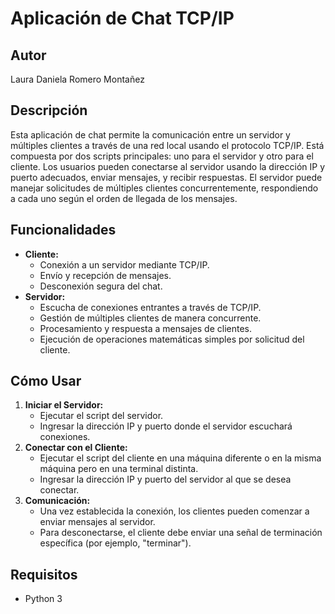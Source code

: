 # Aplicación de Chat TCP/IP

## Autor
Laura Daniela Romero Montañez

## Descripción
Esta aplicación de chat permite la comunicación entre un servidor y múltiples clientes a través de una red local usando el protocolo TCP/IP. Está compuesta por dos scripts principales: uno para el servidor y otro para el cliente. Los usuarios pueden conectarse al servidor usando la dirección IP y puerto adecuados, enviar mensajes, y recibir respuestas. El servidor puede manejar solicitudes de múltiples clientes concurrentemente, respondiendo a cada uno según el orden de llegada de los mensajes.

## Funcionalidades
- **Cliente:**
  - Conexión a un servidor mediante TCP/IP.
  - Envío y recepción de mensajes.
  - Desconexión segura del chat.
- **Servidor:**
  - Escucha de conexiones entrantes a través de TCP/IP.
  - Gestión de múltiples clientes de manera concurrente.
  - Procesamiento y respuesta a mensajes de clientes.
  - Ejecución de operaciones matemáticas simples por solicitud del cliente.

## Cómo Usar
1. **Iniciar el Servidor:**
   - Ejecutar el script del servidor.
   - Ingresar la dirección IP y puerto donde el servidor escuchará conexiones.
2. **Conectar con el Cliente:**
   - Ejecutar el script del cliente en una máquina diferente o en la misma máquina pero en una terminal distinta.
   - Ingresar la dirección IP y puerto del servidor al que se desea conectar.
3. **Comunicación:**
   - Una vez establecida la conexión, los clientes pueden comenzar a enviar mensajes al servidor.
   - Para desconectarse, el cliente debe enviar una señal de terminación específica (por ejemplo, "terminar").

## Requisitos
- Python 3


